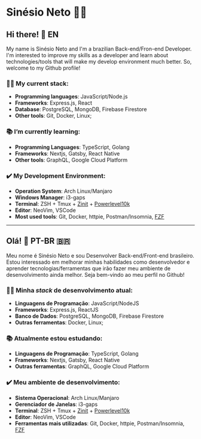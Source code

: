 # Sinésio Neto :man_technologist:

## Hi there! 🖖 EN
My name is Sinésio Neto and I'm a brazilian Back-end/Fron-end Developer. I'm interested to improve my skills as a developer and learn about technologies/tools that will make my develop environment much better. So, welcome to my Github profile!

### :man_technologist: My current stack:
 - **Programming languages**: JavaScript/Node.js
 - **Frameworks**: Express.js, React
 - **Database**: PostgreSQL, MongoDB, Firebase Firestore
 - **Other tools**: Git, Docker, Linux;
  
### 📚 I’m currently learning: 
 - **Programming Languages**: TypeScript, Golang 
 - **Frameworks**: Nextjs, Gatsby, React Native
 - **Other tools**: GraphQL, Google Cloud Platform
  
### ✔️ My Development Environment:
 - **Operation System**: Arch Linux/Manjaro
 - **Windows Manager**: i3-gaps
 - **Terminal**: ZSH + Tmux + [Zinit](https://github.com/zdharma/zinit) + [Powerlevel10k](https://github.com/romkatv/powerlevel10k)
 - **Editor**: NeoVim, VSCode
 - **Most used tools**: Git, Docker, httpie, Postman/Insomnia, [FZF](https://github.com/junegunn/fzf)
  
----------------------------
## Olá! 🖖 PT-BR 🇧🇷
Meu nome é Sinésio Neto e sou Desenvolver Back-end/Front-end brasileiro. Estou interessado em melhorar minhas habilidades como desenvolvedor e aprender tecnologias/ferramentas que irão fazer meu ambiente de desenvolvimento ainda melhor. Seja bem-vindo ao meu perfil no Github!

### :man_technologist: Minha _stack_ de desenvolvimento atual:
 - **Linguagens de Programação**: JavaScript/NodeJS
 - **Frameworks**: Express.js, ReactJS 
 - **Banco de Dados**: PostgreSQL, MongoDB, Firebase Firestore
 - **Outras ferramentas**: Docker, Linux;
  
### 📚 Atualmente estou estudando: 
 - **Linguagens de Programação**: TypeScript, Golang 
 - **Frameworks**: Nextjs, Gatsby, React Native
 - **Outras ferramentas**: GraphQL, Google Cloud Platform
  
### ✔️ Meu ambiente de desenvolvimento:
 - **Sistema Operacional**: Arch Linux/Manjaro
 - **Gerenciador de Janelas**: i3-gaps
 - **Terminal**: ZSH + Tmux + [Zinit](https://github.com/zdharma/zinit) + [Powerlevel10k](https://github.com/romkatv/powerlevel10k)
 - **Editor**: NeoVim, VSCode
 - **Ferramentas mais utilizadas**: Git, Docker, httpie, Postman/Insomnia, [FZF](https://github.com/junegunn/fzf)
